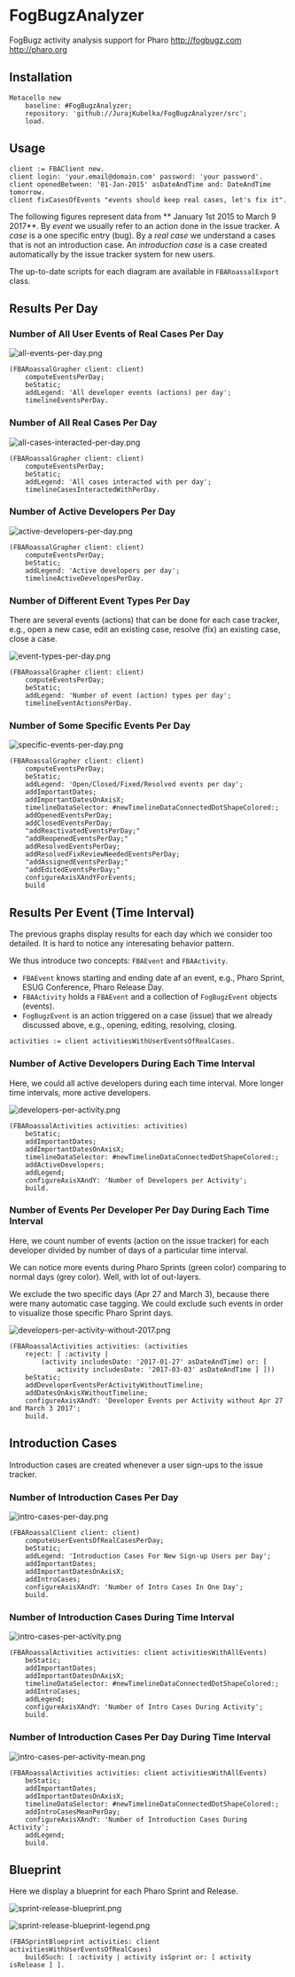 # FogBugzAnalyzer

FogBugz activity analysis support for Pharo http://fogbugz.com http://pharo.org


## Installation

```
Metacello new
	baseline: #FogBugzAnalyzer;
	repository: 'github://JurajKubelka/FogBugzAnalyzer/src';
	load.
```

## Usage

```
client := FBAClient new.
client login: 'your.email@domain.com' password: 'your password'.
client openedBetween: '01-Jan-2015' asDateAndTime and: DateAndTime tomorrow.
client fixCasesOfEvents "events should keep real cases, let's fix it".
```

The following figures represent data from ** January 1st 2015 to March
9 2017**. By *event* we usually refer to an action done in the issue
tracker. A *case* is a one specific entry (bug). By a *real case* we
understand a cases that is not an introduction case. An *introduction
case* is a case created automatically by the issue tracker system for
new users.

The up-to-date scripts for each diagram are available in
`FBARoassalExport` class.

## Results Per Day

### Number of All User Events of Real Cases Per Day

![all-events-per-day.png](assets/img/all-events-per-day.png)

```
(FBARoassalGrapher client: client)
	computeEventsPerDay;
	beStatic;
	addLegend: 'All developer events (actions) per day';
	timelineEventsPerDay.
```

### Number of All Real Cases Per Day

![all-cases-interacted-per-day.png](assets/img/all-cases-interacted-per-day.png)

```
(FBARoassalGrapher client: client)
	computeEventsPerDay;
	beStatic;
	addLegend: 'All cases interacted with per day';
	timelineCasesInteractedWithPerDay.
```

### Number of Active Developers Per Day

![active-developers-per-day.png](assets/img/active-developers-per-day.png)

```
(FBARoassalGrapher client: client)
	computeEventsPerDay;
	beStatic;
	addLegend: 'Active developers per day';
	timelineActiveDevelopesPerDay.
```

### Number of Different Event Types Per Day

There are several events (actions) that can be done for each case
tracker, e.g., open a new case, edit an existing case, resolve (fix)
an existing case, close a case.

![event-types-per-day.png](assets/img/event-types-per-day.png)

```
(FBARoassalGrapher client: client)
	computeEventsPerDay;
	beStatic;
	addLegend: 'Number of event (action) types per day';
	timelineEventActionsPerDay.
```

### Number of Some Specific Events Per Day

![specific-events-per-day.png](assets/img/specific-events-per-day.png)

```
(FBARoassalGrapher client: client)
	computeEventsPerDay;
	beStatic;
	addLegend: 'Open/Closed/Fixed/Resolved events per day';
	addImportantDates;
	addImportantDatesOnAxisX;
	timelineDataSelector: #newTimelineDataConnectedDotShapeColored:;
	addOpenedEventsPerDay;
	addClosedEventsPerDay;
	"addReactivatedEventsPerDay;"
	"addReopenedEventsPerDay;"
	addResolvedEventsPerDay;
	addResolvedFixReviewNeededEventsPerDay;
	"addAssignedEventsPerDay;"
	"addEditedEventsPerDay;"
	configureAxisXAndYForEvents;
	build
```

## Results Per Event (Time Interval)

The previous graphs display results for each day which we consider too
detailed. It is hard to notice any interesating behavior pattern.

We thus introduce two concepts: `FBAEvent` and `FBAActivity`.
 - `FBAEvent` knows starting and ending date af an event, e.g., Pharo Sprint, ESUG Conference, Pharo Release Day.
 - `FBAActivity` holds a `FBAEvent` and a collection of `FogBugzEvent` objects (events). 
 - `FogBugzEvent` is an action triggered on a case (issue) that we already discussed above, e.g., opening, editing, resolving, closing.

```
activities := client activitiesWithUserEventsOfRealCases.
```

### Number of Active Developers During Each Time Interval

Here, we could all active developers during each time
interval. More longer time intervals, more active developers.

![developers-per-activity.png](assets/img/developers-per-activity.png)

```
(FBARoassalActivities activities: activities)
	beStatic;
	addImportantDates;
	addImportantDatesOnAxisX;
	timelineDataSelector: #newTimelineDataConnectedDotShapeColored:;
	addActiveDevelopers;
	addLegend;
	configureAxisXAndY: 'Number of Developers per Activity';
	build.
```

### Number of Events Per Developer Per Day During Each Time Interval

Here, we count number of events (action on the issue tracker) for each
developer divided by number of days of a particular time interval.

We can notice more events during Pharo Sprints (green color) comparing to
normal days (grey color). Well, with lot of out-layers.

We exclude the two specific days (Apr 27 and March 3), because there were many automatic
case tagging. We could exclude such events in order to visualize those
specific Pharo Sprint days.

![developers-per-activity-without-2017.png](assets/img/developers-per-activity-without-2017.png)

```
(FBARoassalActivities activities: (activities 
	reject: [ :activity | 
		(activity includesDate: '2017-01-27' asDateAndTime) or: [ 
			activity includesDate: '2017-03-03' asDateAndTime ] ]))
	beStatic;
	addDeveloperEventsPerActivityWithoutTimeline;
	addDatesOnAxisXWithoutTimeline;
	configureAxisXAndY: 'Developer Events per Activity without Apr 27 and March 3 2017';
	build.
```

## Introduction Cases

Introduction cases are created whenever a user sign-ups to the issue tracker.

### Number of Introduction Cases Per Day

![intro-cases-per-day.png](assets/img/intro-cases-per-day.png)

```
(FBARoassalClient client: client)
   	computeUserEventsOfRealCasesPerDay;
	beStatic;
   	addLegend: 'Introduction Cases For New Sign-up Users per Day';
   	addImportantDates;
   	addImportantDatesOnAxisX;
   	addIntroCases;
 	configureAxisXAndY: 'Number of Intro Cases In One Day';
	build.
```

### Number of Introduction Cases During Time Interval

![intro-cases-per-activity.png](assets/img/intro-cases-per-activity.png)

```
(FBARoassalActivities activities: client activitiesWithAllEvents)
	beStatic;
	addImportantDates;
	addImportantDatesOnAxisX;
	timelineDataSelector: #newTimelineDataConnectedDotShapeColored:;
	addIntroCases;
	addLegend;
	configureAxisXAndY: 'Number of Intro Cases During Activity';
	build.
```

### Number of Introduction Cases Per Day During Time Interval

![intro-cases-per-activity-mean.png](assets/img/intro-cases-per-activity-mean.png)

```
(FBARoassalActivities activities: client activitiesWithAllEvents)
	beStatic;
	addImportantDates;
	addImportantDatesOnAxisX;
	timelineDataSelector: #newTimelineDataConnectedDotShapeColored:;
	addIntroCasesMeanPerDay;
	configureAxisXAndY: 'Number of Introduction Cases During Activity';
	addLegend;
	build.
```

## Blueprint

Here we display a blueprint for each Pharo Sprint and Release.

![sprint-release-blueprint.png](assets/img/sprint-release-blueprint.png)

![sprint-release-blueprint-legend.png](assets/img/sprint-release-blueprint-legend.png)


```
(FBASprintBlueprint activities: client activitiesWithUserEventsOfRealCases)
	buildSuch: [ :activity | activity isSprint or: [ activity isRelease ] ].
```

